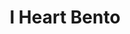 ---
layout: place
title: "I Heart Bento"
permalink: /florida/pensacola/i-heart-bento.html
stateAbbr: FL
stateName: Florida
cityName: Pensacola
seo:
  name: "I Heart Bento"
  type: Restaurant
  links: http://www.iheartbentopensacola.com/
description: "I Heart Bento serves delicious sushi in Pensacola, Florida. Try fresh Japanese dishes for a great dining experience. Available for takeout, delivery, lunch, and dinner."
place_id: ChIJ6Zs-RheVkIgRgTs-aah9Tws
photos:
  - name: >-
      places/ChIJ6Zs-RheVkIgRgTs-aah9Tws/photos/AeeoHcIN8JW9ntXI3cR1VzVzWgD1w6CdAkZWhVeCE-37hrqKa2syJYP91sw1Uymi5ZgjQy9iU1y4CjbTL30cZVyvn9DtKcSQvTq1SocayZsZHacXTA5P9LcHgYuk422mWGPOIgp3Ac6XzpmSEI9ex4sc4sNa9D8RYdvzgFNOmpmAXMG0WMHpFQpNDml-zfWQl9dgazOu30GDRVgmX6p-p9MRFsp_Wrrbhm9mrvLOSYnnatoBtfILnLGdftfMF-6g_CEDst9HTrb9cZoiQi1MrXsc27x3tbprHOP2mvP8MrjLDCg2aBLXFzTy2AZhugA3XC8irxSJMouzzu6T6cLgI106Y4fsAfY6COSCqs5Ls5z4Sf4OfdHua2KyMSzkx-xVvdsSVTZ4vqgd9Pca8r_Yb6LoH_Zl5RFIyWScYzm0t6JOfgiTBk07
    widthPx: 4032
    heightPx: 3024
    authorAttributions:
      - displayName: donnie
        uri: https://maps.google.com/maps/contrib/105925475940191432403
        photoUri: >-
          https://lh3.googleusercontent.com/a-/ALV-UjXqLBs1Ax8aigW3zxUCsuklaQxtNjbHAXEXnMKJduZVuqQqM8Xbzw=s100-p-k-no-mo
    flagContentUri: >-
      https://www.google.com/local/imagery/report/?cb_client=maps_api_places.places_api&image_key=!1e10!2sCIHM0ogKEICAgIDP6cmGmwE&hl=en-US
    googleMapsUri: >-
      https://www.google.com/maps/place//data=!3m4!1e2!3m2!1sCIHM0ogKEICAgIDP6cmGmwE!2e10!4m2!3m1!1s0x88909517463e9be9:0xb4f7da8693e3b81
  - name: >-
      places/ChIJ6Zs-RheVkIgRgTs-aah9Tws/photos/AeeoHcKkQLzvOWZgDu5rsdtz02WD6brPyNs31B3TqUMKwB4bJIVilEg9_8rV8MSCdtTaLnw8skDd08eM7KsD8IViT_9Qt3C1moqYw0f8ERGTHPnGxRs96TZqo2meoDlaRYBqJV275oSodL7Z7qWLWsUjZ3Wu4ddaPSV0m8rJZa6lTiW3J2T-3tL5Tw_lLQCalvqK0MnabKfYRMoP-C55irB8V5hIna9MTJmDZp4ACoQxVEiUb98xptPBu3CUtOWgLRRX9LeE6VsfbN-W_m3cYPNQ2g7WAk3ngZDdcbv49VWXBCV-3t85M_w3-JBqXqctr3DVJvpqPL-1GYUd8UDNVAa2b_qid7tFFlHMYJ52y_k7gZtXbwbDERIQile4UNf_5zOB1MHZCfNFt_okXwuM51QOKKFlthFqWl33bxY9PCdEhQs1Mi-r
    widthPx: 3024
    heightPx: 4032
    authorAttributions:
      - displayName: Jazzy Girl
        uri: https://maps.google.com/maps/contrib/108421100837400755611
        photoUri: >-
          https://lh3.googleusercontent.com/a-/ALV-UjWSCAZfqbjztTWJQZO2S214Qn072wLT1wPuZqusWKwQk8v4k-U=s100-p-k-no-mo
    flagContentUri: >-
      https://www.google.com/local/imagery/report/?cb_client=maps_api_places.places_api&image_key=!1e10!2sCIHM0ogKEICAgMDwj__etQE&hl=en-US
    googleMapsUri: >-
      https://www.google.com/maps/place//data=!3m4!1e2!3m2!1sCIHM0ogKEICAgMDwj__etQE!2e10!4m2!3m1!1s0x88909517463e9be9:0xb4f7da8693e3b81
  - name: >-
      places/ChIJ6Zs-RheVkIgRgTs-aah9Tws/photos/AeeoHcLxFlMNS8ADdrpj_mOOS-exIQDD6m9XMHRbRLvLjLGhBnM-SaGtWd_V0-i7qOzfZVcadtGvNE4OmGUWvz3r21aR_zuhAxY1A1DZwhpjfmspeJh8OyoOZzq6apzkB5O2m5S5v0RShDBTNOfUGdmZPen4sHbzE8Fup5NppVPTCbpmmwmRPSO5ayZ7mVSB_si1J9FwgpZrdhbBs9EVvCVpAba9gImE1X1yUl9ivOXDMRVQeG_YXX8YAaxhEQ3yIhBQmj7gevl8_thzhFyPahJXsvOrvlQ3Ac6bY-0nNsa1SIYRAJf1JnUlH4pMXZGSmZDNVEqZKivIbsagJIfyoUve37RZsnFhzCd_rT1OM8RkcvDIPN0gBiLaGx6gr-dKhogCh-Ac2LXHJaGKLmnhmVSZwyxdI0LOo5ZVe7F-ANiN6qtQwA
    widthPx: 4032
    heightPx: 3024
    authorAttributions:
      - displayName: Kanae Malbrough
        uri: https://maps.google.com/maps/contrib/112041440189907781211
        photoUri: >-
          https://lh3.googleusercontent.com/a-/ALV-UjVjpYidsGxsyTmvL-cgv_7VaFgAzpSh-TIhDgAd8Nl0pmfxZour=s100-p-k-no-mo
    flagContentUri: >-
      https://www.google.com/local/imagery/report/?cb_client=maps_api_places.places_api&image_key=!1e10!2sCIHM0ogKEICAgICh9ev3OQ&hl=en-US
    googleMapsUri: >-
      https://www.google.com/maps/place//data=!3m4!1e2!3m2!1sCIHM0ogKEICAgICh9ev3OQ!2e10!4m2!3m1!1s0x88909517463e9be9:0xb4f7da8693e3b81
  - name: >-
      places/ChIJ6Zs-RheVkIgRgTs-aah9Tws/photos/AeeoHcIVcrFhR4vGfHrN_-6Zw3zpGdbLo6sNafgqyuKMeQsLgamv6Nz8KtE1rxn1YeKj9_xnyWHu-i0QOR-idL6kwsvnhX_yYbp9H7bZzJeXwOIdBFd7arbA6tCv8wA1ymKLlcFf6B1ravCMSiIrz3YDMpKdrrGiYsnsKsJVGFDTdBjVe1UXu8VK54umv86UGsnVCOKnugYG4Vl3BnJo0DD7SKct6zzWBClawqzu45OywaEH1HALDEeDAdy__M8osxnoilFeJNZcuio8cV44HWUdiVdkF08iaVTwPvWVZsKT2pIRk2YAT-b_VZveQQHCq4pAmDMAdIp7_dVeBE4Vgs5-n5X4uB0_u-59Hq-HGR6ofdBlFJtbgvR0SW9rkDW_vl4Aj3JVKhjq4OtzAgoOUHvHBCdIPsYGS3d8MTvDXnKLRwA
    widthPx: 3024
    heightPx: 4032
    authorAttributions:
      - displayName: Eric Hovind
        uri: https://maps.google.com/maps/contrib/103497516528369001029
        photoUri: >-
          https://lh3.googleusercontent.com/a-/ALV-UjUlHKWDxE6BaOCZ39Nsy38eNcc9spmdpYwW0A4CE4XG6KFYTVm8=s100-p-k-no-mo
    flagContentUri: >-
      https://www.google.com/local/imagery/report/?cb_client=maps_api_places.places_api&image_key=!1e10!2sCIHM0ogKEICAgICDtc7GEw&hl=en-US
    googleMapsUri: >-
      https://www.google.com/maps/place//data=!3m4!1e2!3m2!1sCIHM0ogKEICAgICDtc7GEw!2e10!4m2!3m1!1s0x88909517463e9be9:0xb4f7da8693e3b81
  - name: >-
      places/ChIJ6Zs-RheVkIgRgTs-aah9Tws/photos/AeeoHcIPL9tYvA9gsH7aM7a7olKrAE9jp5LTvR1M-XidOeBgFagxpT8sOGWQyKO649bvGc8RaHlbNJD8n7U5L9NVShYW8eKG5NxKLggXXGjbJ6h3BUy0QSSFzgsozWA14WbqhpW9neVBHFM7JETMXIlqppFJlVUfNTc1Xzku-Ea7aSfY6i9XH2WsGYWW63RczT3OadIFkvjqJoUNul5gwc7nVZ8tnFBePmVIr4UDNVe8jzcJA5RKN_jyNZ8HW_5TXQbS7kJfbmOKd45i65V9AmJ2X4uLRI_xF4c9-2SyyyIvUdLko7zlWXLONqX7qAnPu2CjQ708Fb4hLPudABBfTwsUEikwZyP9ix5diO6zzE2ejpzMrZs4JOW66ZUyH8micpBuv0Qrvzx4QzADtFOWrCqWXZw3rCivVLw40jpRwRsRfdjC2fSY
    widthPx: 4032
    heightPx: 2268
    authorAttributions:
      - displayName: Cindy Woodhead
        uri: https://maps.google.com/maps/contrib/102437369261531749304
        photoUri: >-
          https://lh3.googleusercontent.com/a-/ALV-UjXbAQ7YVwIDmYelNv3C7JcC52xPeuBDXyus0xRin48n6_S0RuTyzA=s100-p-k-no-mo
    flagContentUri: >-
      https://www.google.com/local/imagery/report/?cb_client=maps_api_places.places_api&image_key=!1e10!2sCIHM0ogKEICAgIDkzO_EkAE&hl=en-US
    googleMapsUri: >-
      https://www.google.com/maps/place//data=!3m4!1e2!3m2!1sCIHM0ogKEICAgIDkzO_EkAE!2e10!4m2!3m1!1s0x88909517463e9be9:0xb4f7da8693e3b81
  - name: >-
      places/ChIJ6Zs-RheVkIgRgTs-aah9Tws/photos/AeeoHcLB4-ZdB7wSpfD1PG-Y62BYEBQiTKZcaQNACmenaUqGeS4rQU5kItXggnMEpNTWtvGOHnolC7q-6Pq2jZb1Jin_Vkh7OOof89XaG4Kf1cq5J1Z5vs8frJ46ZoePSN7nV-yAIe0VuWh5lIxmuUqJBUcx1YAWhGABYOhzOydkHj5kBdfdFbzchMNN8XH9yHRCMTn3w9uckj0-CW6KPHMFBhzsXzZK_pZcHvxu0X-EcptuoKa3OwwotD_QoRrsB05_A7H8c17SVWVAPxWxeahLfYLRhLMhRpN559nppQ34WaZYyBbj3JTsew3Ntb-MEREgJd4TxfOO5Wea8vdAFaF0DOUYW9PBKebSSuJFevehh6twLtsTYkoBaQFFQ1Ot4Z7UFSuJdN4qOMSvXMpsnaVI46k_NtlWz_jVKbrOe8MUBTOFEsAu
    widthPx: 3024
    heightPx: 4032
    authorAttributions:
      - displayName: Dustin Roy
        uri: https://maps.google.com/maps/contrib/102093096557163730671
        photoUri: >-
          https://lh3.googleusercontent.com/a/ACg8ocIUmlRsqHv9Jr41CAbHEi9M4SVB_sSWLLhveIrKOggbTBzcfQ=s100-p-k-no-mo
    flagContentUri: >-
      https://www.google.com/local/imagery/report/?cb_client=maps_api_places.places_api&image_key=!1e10!2sCIHM0ogKEICAgIDr3sTi-wE&hl=en-US
    googleMapsUri: >-
      https://www.google.com/maps/place//data=!3m4!1e2!3m2!1sCIHM0ogKEICAgIDr3sTi-wE!2e10!4m2!3m1!1s0x88909517463e9be9:0xb4f7da8693e3b81
  - name: >-
      places/ChIJ6Zs-RheVkIgRgTs-aah9Tws/photos/AeeoHcLySb1COX2i3-GYfWgBIIDqOpG6ZcuAHP3wVXqto8cLh-rVilFYJ4TX7qFPtNqfgKXQzLKBZnyDuNdP7A2d9uAoYGz6ejQpdwAnlzz0fYeWRDemXf66tO45kEaC7SS5IfS1nClM6c0BeOVI_64Yjbd8JqDick6mjqYRtETXJgZSSEI9VAHWtBx-S83M_1_9z84Zx7rod1bSF9LephzZHV_d4UgE69-JyrNgtsCG-l0goGjtpnCpdmZwOI27biVAB7KpNl8SP7-zl2njyfbuZ8i7DoD9SkEv_HuAhI0Qfpy7FcIGx4qxojg3nfhYfv8BJJhIfpkWed9fj1SEfqaI3qIEtTsUKvriF1fvdMCHPUv5_i45wbGX4HU3Zwvvnn7W8iXEVrSjvoim5WE572qg3q8on-jmCCjGUcvOMNlb79E1JQ
    widthPx: 4048
    heightPx: 3036
    authorAttributions:
      - displayName: Chad Boteler
        uri: https://maps.google.com/maps/contrib/103037667889654481978
        photoUri: >-
          https://lh3.googleusercontent.com/a-/ALV-UjXUnkWxVOHgIIprvNhMVpSjKqYhp1oaB5LcpyBuPSSb--ZVS_ic=s100-p-k-no-mo
    flagContentUri: >-
      https://www.google.com/local/imagery/report/?cb_client=maps_api_places.places_api&image_key=!1e10!2sCIHM0ogKEICAgICk3aH2ag&hl=en-US
    googleMapsUri: >-
      https://www.google.com/maps/place//data=!3m4!1e2!3m2!1sCIHM0ogKEICAgICk3aH2ag!2e10!4m2!3m1!1s0x88909517463e9be9:0xb4f7da8693e3b81
  - name: >-
      places/ChIJ6Zs-RheVkIgRgTs-aah9Tws/photos/AeeoHcILtEDEttY655CPG9MA9xinesbUmemgAs5xb7td6vYZKh1b21q_dSDcuAA_UHPtXBJJrooAfidTEdXiwiSu0dgVNIIbGo4jBIb-te8dcFENMJoPW5ZtOw0al-8JcCErd0CV2tLuuzyUTNRQO9zNVsu4G2F8wr9_yHN5-l_zuiWNae1BqUJN7dY1DvdaNS76lh6m5YBsVJj_E8MHyKOKsCsccj6RlopcZtinpeM4qr9SyC6u4OR0m5e3Kll1LC45aN4AqlbZRaxnJEwZJXYFDUe71WuAVhl_Xril6ba_FYb7Qn3Xy_hG26CoSJDttuKK9l-u1XSnFraYka4Rm2HyhFppUiL9ByBQRGibH1RPRLQ5w9I_G_rwTvd035iRCd3GgEfGUehXHPcu5DDZ1LNNqfwBC-HDLbBMbj9xQzKO39AVTA
    widthPx: 3024
    heightPx: 4032
    authorAttributions:
      - displayName: Asiah P
        uri: https://maps.google.com/maps/contrib/103935794354854376614
        photoUri: >-
          https://lh3.googleusercontent.com/a-/ALV-UjXYvBOMkeJPGCzChThUnNFXnfXBFJirthoVHt4d4CsDg0eDtbx6Lw=s100-p-k-no-mo
    flagContentUri: >-
      https://www.google.com/local/imagery/report/?cb_client=maps_api_places.places_api&image_key=!1e10!2sCIHM0ogKEICAgIC_pP3hJQ&hl=en-US
    googleMapsUri: >-
      https://www.google.com/maps/place//data=!3m4!1e2!3m2!1sCIHM0ogKEICAgIC_pP3hJQ!2e10!4m2!3m1!1s0x88909517463e9be9:0xb4f7da8693e3b81
  - name: >-
      places/ChIJ6Zs-RheVkIgRgTs-aah9Tws/photos/AeeoHcIKA0R0Kc4akJOEtqvx10Zg8zWbSJm1Uev0oEDwCswU4SJCZ5ji2f8td9qdTfHvBunXPgk9skgJLpkyVF1k1yDY4LnfhqTJevNPDGZqTxSbsknsyk1PgXZ5Xmm-BDcUl7efo2l6ugile8G0zvs6CkjVwi3wxKBujPSIsyEgJ-zPZt3cmQ7nlcrZNMu5UHSr6HpeauWzxwZrxdumJwF4gvaEGMkFG88LrHfrB6gS_6yVA5vQNOxiOiqbrzt_aWnMkvEmRzlanbtYlmgdc1yTYKnGKhkWFGiAlrPqojRARfzK9i6s72KDTY1gXu5r8uO9xz8eD5EdcBxMRQXDR3qRUPoeGtu3cCGuKIgixtLN-hgWxYIbc7i4vrhu6wK07GZ41Czno382F4zTIatHkLyx5EYaN3RSQt7VW-GnpJcNnLWH5Uwy
    widthPx: 1512
    heightPx: 2278
    authorAttributions:
      - displayName: Kathleen McCrea
        uri: https://maps.google.com/maps/contrib/100737485990062206176
        photoUri: >-
          https://lh3.googleusercontent.com/a-/ALV-UjW5OI81113GsX_NYL9JCbkzzjYNM5OGLUXIHmsOKSful7T4X7SjNA=s100-p-k-no-mo
    flagContentUri: >-
      https://www.google.com/local/imagery/report/?cb_client=maps_api_places.places_api&image_key=!1e10!2sCIHM0ogKEICAgICd0J3cswE&hl=en-US
    googleMapsUri: >-
      https://www.google.com/maps/place//data=!3m4!1e2!3m2!1sCIHM0ogKEICAgICd0J3cswE!2e10!4m2!3m1!1s0x88909517463e9be9:0xb4f7da8693e3b81
  - name: >-
      places/ChIJ6Zs-RheVkIgRgTs-aah9Tws/photos/AeeoHcIeWwDSueKR6HOz2EkYvEiVTQXZv63eODSOzGjaA2M7_ouc7LhU7kqxrt2NW31By05hvxb1TGQnU7Wz0HuuXHmOPMVCBP6eA3XYRYwdbhnykP6CRZp7jK8qUX6mhTGvn2Z0C0kxi7BC-igWstdMK6D56FYLXoKOglv-4V-ZpmxgZj5PGvYIRC0yecjEaoBVlwXPnmqKqdAZsyiI2lWTBONMMPOgud3OYZpT2vSeD_NUf49do1lf1KoKAVJ2eCQO7V27C0jkKwRD8UPWRmTFNZ-YDlVuua64SVbnR8k_m7HuxcQZtyilD-VXVDMJsqk3r46ruiTidfqMf5jC-iXDz-wN4UuW3Y8S-64f6FTcmf174EtnQ8Uy4EthYrTLD3j9CsASIbfMUfy2OLH39rGLJ2PfGNtEnFhHW5sBCTD_qqC3Pw
    widthPx: 3024
    heightPx: 4032
    authorAttributions:
      - displayName: Asiah P
        uri: https://maps.google.com/maps/contrib/103935794354854376614
        photoUri: >-
          https://lh3.googleusercontent.com/a-/ALV-UjXYvBOMkeJPGCzChThUnNFXnfXBFJirthoVHt4d4CsDg0eDtbx6Lw=s100-p-k-no-mo
    flagContentUri: >-
      https://www.google.com/local/imagery/report/?cb_client=maps_api_places.places_api&image_key=!1e10!2sCIHM0ogKEICAgIC_pP3hRQ&hl=en-US
    googleMapsUri: >-
      https://www.google.com/maps/place//data=!3m4!1e2!3m2!1sCIHM0ogKEICAgIC_pP3hRQ!2e10!4m2!3m1!1s0x88909517463e9be9:0xb4f7da8693e3b81
address: '875 E 9 Mile Rd #10, Pensacola, FL 32514, USA'
street: '875 E 9 Mile Rd #10'
city: Pensacola
state: FL
zip: '32514'
country: USA
neighborhood: North Central Pensacola
latitude: '30.531967'
longitude: '-87.245937'
accessibility_options:
  wheelchairAccessibleParking: true
  wheelchairAccessibleEntrance: true
  wheelchairAccessibleRestroom: true
  wheelchairAccessibleSeating: true
business_status: OPERATIONAL
name: I Heart Bento
google_maps_links:
  directionsUri: >-
    https://www.google.com/maps/dir//''/data=!4m7!4m6!1m1!4e2!1m2!1m1!1s0x88909517463e9be9:0xb4f7da8693e3b81!3e0
  placeUri: https://maps.google.com/?cid=815008219851012993
  writeAReviewUri: >-
    https://www.google.com/maps/place//data=!4m3!3m2!1s0x88909517463e9be9:0xb4f7da8693e3b81!12e1
  reviewsUri: >-
    https://www.google.com/maps/place//data=!4m4!3m3!1s0x88909517463e9be9:0xb4f7da8693e3b81!9m1!1b1
  photosUri: >-
    https://www.google.com/maps/place//data=!4m3!3m2!1s0x88909517463e9be9:0xb4f7da8693e3b81!10e5
primary_type: Restaurant
opening_hours:
  regular: null
  current: null
secondary_opening_hours:
  regular:
    weekdayDescriptions: null
    type: null
  current:
    weekdayDescriptions: null
    type: null
phone: (850) 495-2458
price_level: PRICE_LEVEL_MODERATE
price_range: $10 &ndash; $20
rating: '4.3'
rating_count: 418
website: http://www.iheartbentopensacola.com/
reviews:
  - name: >-
      places/ChIJ6Zs-RheVkIgRgTs-aah9Tws/reviews/ChZDSUhNMG9nS0VJQ0FnTUR3al9fZVZREAE
    relativePublishTimeDescription: 2 weeks ago
    rating: 5
    text:
      text: >-
        My bf and I had a great time for our first night there and it was his
        birthday. Didn’t tell the staff that but they all treated us like they
        knew! The bento boxes are awesome. You get a lot of food for the price,
        under $15 each! We love the anime themed drinks and music. Coming back
        here with friends soon! It is also LGBTQ+ friendly, super plus!
      languageCode: en
    originalText:
      text: >-
        My bf and I had a great time for our first night there and it was his
        birthday. Didn’t tell the staff that but they all treated us like they
        knew! The bento boxes are awesome. You get a lot of food for the price,
        under $15 each! We love the anime themed drinks and music. Coming back
        here with friends soon! It is also LGBTQ+ friendly, super plus!
      languageCode: en
    authorAttribution:
      displayName: Jazzy Girl
      uri: https://www.google.com/maps/contrib/108421100837400755611/reviews
      photoUri: >-
        https://lh3.googleusercontent.com/a-/ALV-UjWSCAZfqbjztTWJQZO2S214Qn072wLT1wPuZqusWKwQk8v4k-U=s128-c0x00000000-cc-rp-mo-ba2
    publishTime: '2025-03-29T02:02:12.209680Z'
    flagContentUri: >-
      https://www.google.com/local/review/rap/report?postId=ChZDSUhNMG9nS0VJQ0FnTUR3al9fZVZREAE&d=17924085&t=1
    googleMapsUri: >-
      https://www.google.com/maps/reviews/data=!4m6!14m5!1m4!2m3!1sChZDSUhNMG9nS0VJQ0FnTUR3al9fZVZREAE!2m1!1s0x88909517463e9be9:0xb4f7da8693e3b81
  - name: >-
      places/ChIJ6Zs-RheVkIgRgTs-aah9Tws/reviews/ChZDSUhNMG9nS0VJQ0FnTUN3eWRXVkZREAE
    relativePublishTimeDescription: 3 weeks ago
    rating: 5
    text:
      text: >-
        1000/10 rating such amazing staff and 1000/10 food it was my first time
        coming and best believe i will come again will recommend the kimchi was
        amazing ribs were so good and well seasoned and the rice was delicious
      languageCode: en
    originalText:
      text: >-
        1000/10 rating such amazing staff and 1000/10 food it was my first time
        coming and best believe i will come again will recommend the kimchi was
        amazing ribs were so good and well seasoned and the rice was delicious
      languageCode: en
    authorAttribution:
      displayName: Joann Saldana
      uri: https://www.google.com/maps/contrib/108828685973119040035/reviews
      photoUri: >-
        https://lh3.googleusercontent.com/a-/ALV-UjVbNkm1b_JwnKyrHcqX2Od2vEEZJAtvJD9KUJa_w4OFeCkyq3Xm=s128-c0x00000000-cc-rp-mo
    publishTime: '2025-03-19T17:20:32.470546Z'
    flagContentUri: >-
      https://www.google.com/local/review/rap/report?postId=ChZDSUhNMG9nS0VJQ0FnTUN3eWRXVkZREAE&d=17924085&t=1
    googleMapsUri: >-
      https://www.google.com/maps/reviews/data=!4m6!14m5!1m4!2m3!1sChZDSUhNMG9nS0VJQ0FnTUN3eWRXVkZREAE!2m1!1s0x88909517463e9be9:0xb4f7da8693e3b81
  - name: >-
      places/ChIJ6Zs-RheVkIgRgTs-aah9Tws/reviews/ChdDSUhNMG9nS0VJQ0FnSUNfcFAzaC1RRRAB
    relativePublishTimeDescription: 3 months ago
    rating: 2
    text:
      text: >-
        We came here last Friday night after seeing some pictures on google and
        deciding it looked good. Cute little place when we walked in, but nobody
        was there to greet us. We decided to grab a couple of menus and sit down
        to decide. After about 7-10 mins we walked back to the front, nobody
        greeted us still but we heard a few teenage voices from the back
        laughing and talking. We coughed and shuffled and tried to make our
        presence known.


        After waiting a few minutes nobody came, but I didn’t want to call out
        through the curtain or be rude, so I ended up just calling the place
        that way they heard the phone ring. Someone eventually came to the front
        after hearing the phone ring and took our order, covering her mouth
        while chewing food. Our bobas were brought to us, and the boba pearls
        were not even cooked all the way 😂 you would think for a place that
        strongly advertises boba AND has a sister store that sells boba, they
        wouldn’t be hard and undercooked. I didn’t want to be a pain and bring
        it up to them so we tried to brush it off.

        They didn’t bring out our meals together, so I sat and waited about 5
        mins while my bf ate his. The “salad” was just lettuce with sauce. No
        other toppings. The sushi was pretty good.

        Other customers came in and were greeted quickly, unlike we were.
        Overall, the workers were polite but crappy service, food was alright,
        and the undercooked boba sucked. Wasn’t worth the money
      languageCode: en
    originalText:
      text: >-
        We came here last Friday night after seeing some pictures on google and
        deciding it looked good. Cute little place when we walked in, but nobody
        was there to greet us. We decided to grab a couple of menus and sit down
        to decide. After about 7-10 mins we walked back to the front, nobody
        greeted us still but we heard a few teenage voices from the back
        laughing and talking. We coughed and shuffled and tried to make our
        presence known.


        After waiting a few minutes nobody came, but I didn’t want to call out
        through the curtain or be rude, so I ended up just calling the place
        that way they heard the phone ring. Someone eventually came to the front
        after hearing the phone ring and took our order, covering her mouth
        while chewing food. Our bobas were brought to us, and the boba pearls
        were not even cooked all the way 😂 you would think for a place that
        strongly advertises boba AND has a sister store that sells boba, they
        wouldn’t be hard and undercooked. I didn’t want to be a pain and bring
        it up to them so we tried to brush it off.

        They didn’t bring out our meals together, so I sat and waited about 5
        mins while my bf ate his. The “salad” was just lettuce with sauce. No
        other toppings. The sushi was pretty good.

        Other customers came in and were greeted quickly, unlike we were.
        Overall, the workers were polite but crappy service, food was alright,
        and the undercooked boba sucked. Wasn’t worth the money
      languageCode: en
    authorAttribution:
      displayName: Asiah P
      uri: https://www.google.com/maps/contrib/103935794354854376614/reviews
      photoUri: >-
        https://lh3.googleusercontent.com/a-/ALV-UjXYvBOMkeJPGCzChThUnNFXnfXBFJirthoVHt4d4CsDg0eDtbx6Lw=s128-c0x00000000-cc-rp-mo
    publishTime: '2025-01-13T01:40:26.530781Z'
    flagContentUri: >-
      https://www.google.com/local/review/rap/report?postId=ChdDSUhNMG9nS0VJQ0FnSUNfcFAzaC1RRRAB&d=17924085&t=1
    googleMapsUri: >-
      https://www.google.com/maps/reviews/data=!4m6!14m5!1m4!2m3!1sChdDSUhNMG9nS0VJQ0FnSUNfcFAzaC1RRRAB!2m1!1s0x88909517463e9be9:0xb4f7da8693e3b81
  - name: >-
      places/ChIJ6Zs-RheVkIgRgTs-aah9Tws/reviews/ChdDSUhNMG9nS0VJQ0FnTUR3el9QZTZRRRAB
    relativePublishTimeDescription: 2 weeks ago
    rating: 5
    text:
      text: >-
        This is my favorite restaurant in Pensacola! I recommend to everyone.
        The chef that is there every day (maybe owner?) is very very pleasant
        and every cashier has been great. The games are fun to play and the
        restaurant is very clean! I have never had a bad experience.
      languageCode: en
    originalText:
      text: >-
        This is my favorite restaurant in Pensacola! I recommend to everyone.
        The chef that is there every day (maybe owner?) is very very pleasant
        and every cashier has been great. The games are fun to play and the
        restaurant is very clean! I have never had a bad experience.
      languageCode: en
    authorAttribution:
      displayName: Brooke
      uri: https://www.google.com/maps/contrib/104718106948461483946/reviews
      photoUri: >-
        https://lh3.googleusercontent.com/a/ACg8ocLMZEfyIU2zMJrA-CVzgYupK6UM3a545Lq1mHiGd1VmxI-WIQ=s128-c0x00000000-cc-rp-mo-ba2
    publishTime: '2025-03-29T02:55:17.456541Z'
    flagContentUri: >-
      https://www.google.com/local/review/rap/report?postId=ChdDSUhNMG9nS0VJQ0FnTUR3el9QZTZRRRAB&d=17924085&t=1
    googleMapsUri: >-
      https://www.google.com/maps/reviews/data=!4m6!14m5!1m4!2m3!1sChdDSUhNMG9nS0VJQ0FnTUR3el9QZTZRRRAB!2m1!1s0x88909517463e9be9:0xb4f7da8693e3b81
  - name: >-
      places/ChIJ6Zs-RheVkIgRgTs-aah9Tws/reviews/ChZDSUhNMG9nS0VJQ0FnTURnc29hckt3EAE
    relativePublishTimeDescription: a month ago
    rating: 5
    text:
      text: >-
        usually get delivery or pickup from here and it’s always been amazing!!!
        i’m vegan so i really appreciate how many options they have ☺️☺️ they
        have really generous portions and the staff has always been very sweet
        every time i pick up
      languageCode: en
    originalText:
      text: >-
        usually get delivery or pickup from here and it’s always been amazing!!!
        i’m vegan so i really appreciate how many options they have ☺️☺️ they
        have really generous portions and the staff has always been very sweet
        every time i pick up
      languageCode: en
    authorAttribution:
      displayName: emma
      uri: https://www.google.com/maps/contrib/103983482756184717295/reviews
      photoUri: >-
        https://lh3.googleusercontent.com/a-/ALV-UjWcUx6FO1mBD31F37Gf-T3EySwDr9d3GiFuEUHM5KMaZt23hSJh=s128-c0x00000000-cc-rp-mo-ba3
    publishTime: '2025-02-23T19:09:13.945254Z'
    flagContentUri: >-
      https://www.google.com/local/review/rap/report?postId=ChZDSUhNMG9nS0VJQ0FnTURnc29hckt3EAE&d=17924085&t=1
    googleMapsUri: >-
      https://www.google.com/maps/reviews/data=!4m6!14m5!1m4!2m3!1sChZDSUhNMG9nS0VJQ0FnTURnc29hckt3EAE!2m1!1s0x88909517463e9be9:0xb4f7da8693e3b81
parking_options:
  freeParkingLot: true
  freeStreetParking: true
  valetParking: false
payment_options:
  acceptsCreditCards: true
  acceptsDebitCards: true
  acceptsCashOnly: false
allow_dogs: null
curbside_pickup: null
delivery: true
dine_in: true
good_for_children: true
good_for_groups: true
good_for_sports: false
live_music: false
menu_for_children: true
outdoor_seating: false
reservable: false
restroom: true
serves_beer: false
serves_breakfast: false
serves_brunch: null
serves_cocktails: false
serves_coffee: true
serves_dinner: true
serves_dessert: false
serves_lunch: true
serves_vegetarian_food: true
serves_wine: false
takeout: true
summary: null

---